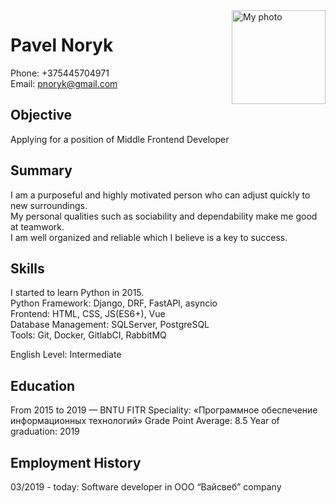 <img align="right" width="150" alt="My photo" src="https://avatars.githubusercontent.com/u/24247833?s=460&amp;u=a17072de9d13ef2839d75de62714d20190823f38&amp;v=4">

# Pavel Noryk

Phone: +375445704971 \
Email: pnoryk@gmail.com  


## Objective

Applying for a position of Middle Frontend Developer


## Summary

I am a purposeful and highly motivated person who can adjust quickly to new surroundings. \
My personal qualities such as sociability and dependability make me good at teamwork. \
I am well organized and reliable which I believe is a key to success.


## Skills

I started to learn Python in 2015. \
Python Framework: Django, DRF, FastAPI, asyncio \
Frontend: HTML, CSS, JS(ES6+), Vue \
Database Management: SQLServer, PostgreSQL \
Tools: Git, Docker, GitlabCI, RabbitMQ 


English Level: Intermediate


## Education

From 2015 to 2019 — BNTU FITR
Speciality: «Программное обеспечение информационных технологий»
Grade Point Average: 8.5
Year of graduation: 2019

## Employment History

03/2019 - today: Software developer in ООО “Вайсвеб” company




